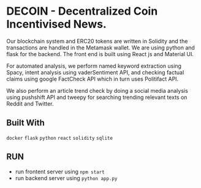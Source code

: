 # DECOIN - Decentralized Coin Incentivised News.

Our blockchain system and ERC20 tokens are written in Solidity and the transactions are handled in the Metamask wallet. We are using python and flask for the backend. The front end is built using React js and Material UI. 

For automated analysis, we perform named keyword extraction using Spacy, intent analysis using vaderSentiment API, and checking factual claims using google FactCheck API which in turn uses Politifact API. 

We also perform an article trend check by doing a social media analysis using pushshift API and tweepy for searching trending relevant texts on Reddit and Twitter.

## Built With
`docker`
`flask`
`python`
`react`
`solidity`
`sqlite`

## RUN
- run frontent server using `npm start`
- run backend server using `python app.py`
